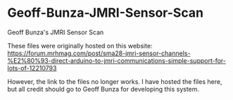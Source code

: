 # Geoff-Bunza-JMRI-Sensor-Scan
Geoff Bunza's JMRI Sensor Scan

These files were originally hosted on this website: https://forum.mrhmag.com/post/sma28-jmri-sensor-channels-%E2%80%93-direct-arduino-to-jmri-communications-simple-support-for-lots-of-12210793

However, the link to the files no longer works. I have hosted the files here, but all credit should go to Geoff Bunza for developing this system.
